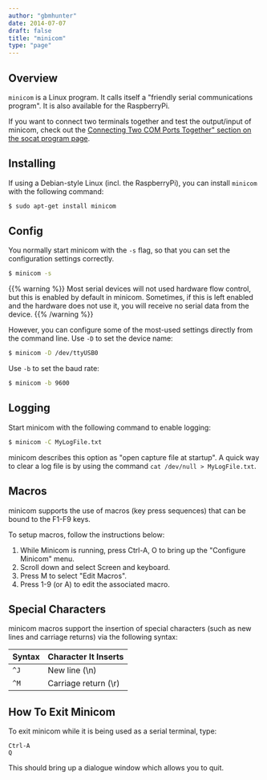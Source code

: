 ```yaml
---
author: "gbmhunter"
date: 2014-07-07
draft: false
title: "minicom"
type: "page"
---
```


## Overview

`minicom` is a Linux program. It calls itself a "friendly serial communications program". It is also available for the RaspberryPi.

If you want to connect two terminals together and test the output/input of minicom, check out the [Connecting Two COM Ports Together" section on the socat program page](/programming/operating-systems/linux/programs/socat#connecting-two-com-ports-together).

## Installing

If using a Debian-style Linux (incl. the RaspberryPi), you can install `minicom` with the following command:

```sh   
$ sudo apt-get install minicom
```  

## Config

You normally start minicom with the `-s` flag, so that you can set the configuration settings correctly.

```sh    
$ minicom -s
```

{{% warning %}}
Most serial devices will not used hardware flow control, but this is enabled by default in minicom. Sometimes, if this is left enabled and the hardware does not use it, you will receive no serial data from the device.
{{% /warning %}}

However, you can configure some of the most-used settings directly from the command line. Use `-D` to set the device name:

```sh   
$ minicom -D /dev/ttyUSB0
```    

Use `-b` to set the baud rate:

```sh   
$ minicom -b 9600
```  

## Logging

Start minicom with the following command to enable logging:

```sh   
$ minicom -C MyLogFile.txt
```  

minicom describes this option as "open capture file at startup". A quick way to clear a log file is by using the command `cat /dev/null > MyLogFile.txt`.

## Macros

minicom supports the use of macros (key press sequences) that can be bound to the F1-F9 keys.

To setup macros, follow the instructions below:

1. While Minicom is running, press Ctrl-A, O to bring up the "Configure Minicom" menu.
2. Scroll down and select Screen and keyboard.
3. Press M to select "Edit Macros".
4. Press 1-9 (or A) to edit the associated macro.

## Special Characters

minicom macros support the insertion of special characters (such as new lines and carriage returns) via the following syntax:

<table>
    <thead>
        <tr>
            <th>Syntax</th>
            <th>Character It Inserts</th>
        </tr>
    </thead>
<tbody>
<tr>
<td ><code>^J</code></td>
<td >New line (\n)</td>
</tr>
<tr>
<td><code>^M</code></td>
<td >Carriage return (\r)</td>
</tr>
</tbody>
</table>

## How To Exit Minicom

To exit minicom while it is being used as a serial terminal, type:

```text
Ctrl-A
Q
```

This should bring up a dialogue window which allows you to quit.